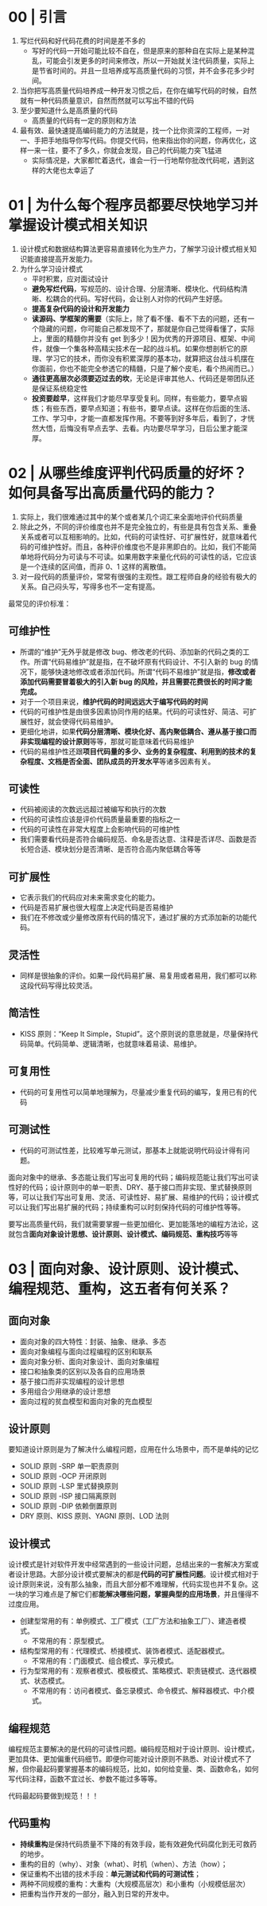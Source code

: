 # 00 | 引言

1. 写烂代码和好代码花费的时间是差不多的
   - 写好的代码一开始可能比较不自在，但是原来的那种自在实际上是某种混乱，可能会引发更多的时间来修改，所以一开始就关注代码质量，实际上是节省时间的。并且一旦培养成写高质量代码的习惯，并不会多花多少时间。
2. 当你把写高质量代码培养成一种开发习惯之后，在你在编写代码的时候，自然就有一种代码质量意识，自然而然就可以写出不错的代码
3. 至少要知道什么是高质量的代码
   - 高质量的代码有一定的原则和方法
4. 最有效、最快速提高编码能力的方法就是，找一个比你资深的工程师，一对一、手把手地指导你写代码。你提交代码，他来指出你的问题，你再优化，这样一来一往，要不了多久，你就会发现，自己的代码能力突飞猛进
   - 实际情况是，大家都忙着迭代，谁会一行一行地帮你批改代码呢，遇到这样的大佬也太幸运了

# 01 | 为什么每个程序员都要尽快地学习并掌握设计模式相关知识

1. 设计模式和数据结构算法更容易直接转化为生产力，了解学习设计模式相关知识能直接提高开发能力。
2. 为什么学习设计模式
   - 平时积累，应对面试设计
   - **避免写烂代码**，写规范的、设计合理、分层清晰、模块化、代码结构清晰、松耦合的代码。写好代码，会让别人对你的代码产生好感。
   - **提高复杂代码的设计和开发能力**
   - **读源码、学框架的需要**（实际上，除了看不懂、看不下去的问题，还有一个隐藏的问题，你可能自己都发现不了，那就是你自己觉得看懂了，实际上，里面的精髓你并没有 get 到多少！因为优秀的开源项目、框架、中间件，就像一个集各种高精尖技术在一起的战斗机。如果你想剖析它的原理、学习它的技术，而你没有积累深厚的基本功，就算把这台战斗机摆在你面前，你也不能完全参透它的精髓，只是了解个皮毛，看个热闹而已。）
   - **通往更高层次必须要迈过去的坎**，无论是评审其他人、代码还是带团队还是保证系统稳定性
   - **投资要趁早**，这样我们才能尽早享受复利。同样，有些能力，要早点锻炼；有些东西，要早点知道；有些书，要早点读。这样在你后面的生活、工作、学习中，才能一直都发挥作用。不要等到好多年后，看到了，才恍然大悟，后悔没有早点去学、去看。内功要尽早学习，日后公里才能深厚。

# 02 | 从哪些维度评判代码质量的好坏？如何具备写出高质量代码的能力？

1. 实际上，我们很难通过其中的某个或者某几个词汇来全面地评价代码质量
2. 除此之外，不同的评价维度也并不是完全独立的，有些是具有包含关系、重叠关系或者可以互相影响的。比如，代码的可读性好、可扩展性好，就意味着代码的可维护性好。而且，各种评价维度也不是非黑即白的。比如，我们不能简单地将代码分为可读与不可读。如果用数字来量化代码的可读性的话，它应该是一个连续的区间值，而非 0、1 这样的离散值。
3. 对一段代码的质量评价，常常有很强的主观性。跟工程师自身的经验有极大的关系。自己闷头写，写得多也不一定有提高。

最常见的评价标准：

## 可维护性

- 所谓的“维护”无外乎就是修改 bug、修改老的代码、添加新的代码之类的工作。所谓“代码易维护”就是指，在不破坏原有代码设计、不引入新的 bug 的情况下，能够快速地修改或者添加代码。所谓“代码不易维护”就是指，**修改或者添加代码需要冒着极大的引入新 bug 的风险，并且需要花费很长的时间才能完成。**
- 对于一个项目来说，**维护代码的时间远远大于编写代码的时间**
- 代码的可维护性是由很多因素协同作用的结果。代码的可读性好、简洁、可扩展性好，就会使得代码易维护。
- 更细化地讲，如果**代码分层清晰、模块化好、高内聚低耦合、遵从基于接口而非实现编程的设计原则**等等，那就可能意味着代码易维护
- 代码的易维护性还跟**项目代码量的多少、业务的复杂程度、利用到的技术的复杂程度、文档是否全面、团队成员的开发水平**等诸多因素有关。

## 可读性

- 代码被阅读的次数远远超过被编写和执行的次数
- 代码的可读性应该是评价代码质量最重要的指标之一
- 代码的可读性在非常大程度上会影响代码的可维护性
- 我们需要看代码是否符合编码规范、命名是否达意、注释是否详尽、函数是否长短合适、模块划分是否清晰、是否符合高内聚低耦合等等

## 可扩展性

- 它表示我们的代码应对未来需求变化的能力。
- 代码是否易扩展也很大程度上决定代码是否易维护
- 我们在不修改或少量修改原有代码的情况下，通过扩展的方式添加新的功能代码。

## 灵活性

- 同样是很抽象的评价。如果一段代码易扩展、易复用或者易用，我们都可以称这段代码写得比较灵活。

## 简洁性

- KISS 原则：“Keep It Simple，Stupid”。这个原则说的意思就是，尽量保持代码简单。代码简单、逻辑清晰，也就意味着易读、易维护。

## 可复用性

- 代码的可复用性可以简单地理解为，尽量减少重复代码的编写，复用已有的代码

## 可测试性

- 代码的可测试性差，比较难写单元测试，那基本上就能说明代码设计得有问题。

面向对象中的继承、多态能让我们写出可复用的代码；编码规范能让我们写出可读性好的代码；设计原则中的单一职责、DRY、基于接口而非实现、里式替换原则等，可以让我们写出可复用、灵活、可读性好、易扩展、易维护的代码；设计模式可以让我们写出易扩展的代码；持续重构可以时刻保持代码的可维护性等等。

要写出高质量代码，我们就需要掌握一些更加细化、更加能落地的编程方法论，这就包含**面向对象设计思想、设计原则、设计模式、编码规范、重构技巧**等等

# 03 | 面向对象、设计原则、设计模式、编程规范、重构，这五者有何关系？

## 面向对象

- 面向对象的四大特性：封装、抽象、继承、多态
- 面向对象编程与面向过程编程的区别和联系
- 面向对象分析、面向对象设计、面向对象编程
- 接口和抽象类的区别以及各自的应用场景
- 基于接口而非实现编程的设计思想
- 多用组合少用继承的设计思想
- 面向过程的贫血模型和面向对象的充血模型

## 设计原则

要知道设计原则是为了解决什么编程问题，应用在什么场景中，而不是单纯的记忆

- SOLID 原则 -SRP 单一职责原则
- SOLID 原则 -OCP 开闭原则
- SOLID 原则 -LSP 里式替换原则
- SOLID 原则 -ISP 接口隔离原则
- SOLID 原则 -DIP 依赖倒置原则
- DRY 原则、KISS 原则、YAGNI 原则、LOD 法则

## 设计模式

设计模式是针对软件开发中经常遇到的一些设计问题，总结出来的一套解决方案或者设计思路。大部分设计模式要解决的都是**代码的可扩展性问题**。设计模式相对于设计原则来说，没有那么抽象，而且大部分都不难理解，代码实现也并不复杂。这一块的学习难点是了解它们都**能解决哪些问题，掌握典型的应用场景**，并且懂得不过度应用。

- 创建型常用的有：单例模式、工厂模式（工厂方法和抽象工厂）、建造者模式。
  - 不常用的有：原型模式。
- 结构型常用的有：代理模式、桥接模式、装饰者模式、适配器模式。
  - 不常用的有：门面模式、组合模式、享元模式。
- 行为型常用的有：观察者模式、模板模式、策略模式、职责链模式、迭代器模式、状态模式。
  - 不常用的有：访问者模式、备忘录模式、命令模式、解释器模式、中介模式。

## 编程规范

编程规范主要解决的是代码的可读性问题。编码规范相对于设计原则、设计模式，更加具体、更加偏重代码细节。即便你可能对设计原则不熟悉、对设计模式不了解，但你最起码要掌握基本的编码规范，比如，如何给变量、类、函数命名，如何写代码注释，函数不宜过长、参数不能过多等等。

代码最起码要做到规范！！！

## 代码重构

- **持续重构**是保持代码质量不下降的有效手段，能有效避免代码腐化到无可救药的地步。
- 重构的目的（why）、对象（what）、时机（when）、方法（how）；
- 保证重构不出错的技术手段：**单元测试和代码的可测试性**；
- 两种不同规模的重构：大重构（大规模高层次）和小重构（小规模低层次）
- 把重构当作开发的一部分，融入到日常的开发中。

